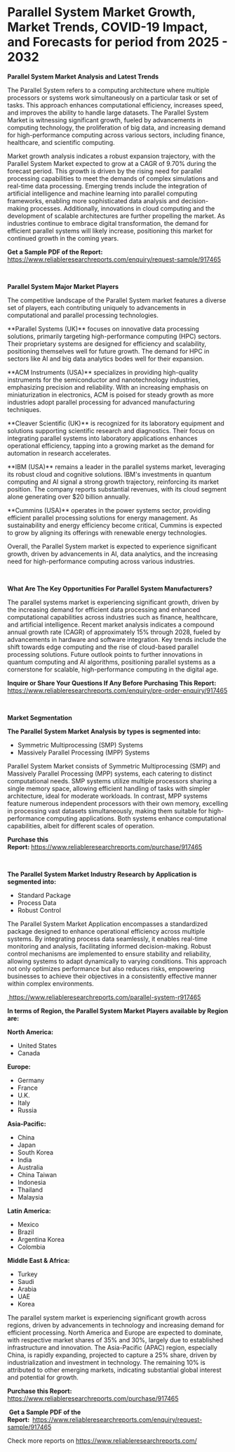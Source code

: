 <p><h1>Parallel System Market Growth, Market Trends, COVID-19 Impact, and Forecasts for period from 2025 - 2032</h1></p><p><strong>Parallel System Market Analysis and Latest Trends</strong></p>
<p><p>The Parallel System refers to a computing architecture where multiple processors or systems work simultaneously on a particular task or set of tasks. This approach enhances computational efficiency, increases speed, and improves the ability to handle large datasets. The Parallel System Market is witnessing significant growth, fueled by advancements in computing technology, the proliferation of big data, and increasing demand for high-performance computing across various sectors, including finance, healthcare, and scientific computing.</p><p>Market growth analysis indicates a robust expansion trajectory, with the Parallel System Market expected to grow at a CAGR of 9.70% during the forecast period. This growth is driven by the rising need for parallel processing capabilities to meet the demands of complex simulations and real-time data processing. Emerging trends include the integration of artificial intelligence and machine learning into parallel computing frameworks, enabling more sophisticated data analysis and decision-making processes. Additionally, innovations in cloud computing and the development of scalable architectures are further propelling the market. As industries continue to embrace digital transformation, the demand for efficient parallel systems will likely increase, positioning this market for continued growth in the coming years.</p></p>
<p><strong>Get a Sample PDF of the Report:&nbsp;</strong> <a href="https://www.reliableresearchreports.com/enquiry/request-sample/917465?utm_campaign=2984&utm_medium=2&utm_source=Github&utm_content=ia&utm_term=05032025&utm_id=parallel-system">https://www.reliableresearchreports.com/enquiry/request-sample/917465</a></p>
<p>&nbsp;</p>
<p><strong>Parallel System Major Market Players</strong></p>
<p><p>The competitive landscape of the Parallel System market features a diverse set of players, each contributing uniquely to advancements in computational and parallel processing technologies.</p><p>**Parallel Systems (UK)** focuses on innovative data processing solutions, primarily targeting high-performance computing (HPC) sectors. Their proprietary systems are designed for efficiency and scalability, positioning themselves well for future growth. The demand for HPC in sectors like AI and big data analytics bodes well for their expansion.</p><p>**ACM Instruments (USA)** specializes in providing high-quality instruments for the semiconductor and nanotechnology industries, emphasizing precision and reliability. With an increasing emphasis on miniaturization in electronics, ACM is poised for steady growth as more industries adopt parallel processing for advanced manufacturing techniques.</p><p>**Cleaver Scientific (UK)** is recognized for its laboratory equipment and solutions supporting scientific research and diagnostics. Their focus on integrating parallel systems into laboratory applications enhances operational efficiency, tapping into a growing market as the demand for automation in research accelerates.</p><p>**IBM (USA)** remains a leader in the parallel systems market, leveraging its robust cloud and cognitive solutions. IBM's investments in quantum computing and AI signal a strong growth trajectory, reinforcing its market position. The company reports substantial revenues, with its cloud segment alone generating over $20 billion annually.</p><p>**Cummins (USA)** operates in the power systems sector, providing efficient parallel processing solutions for energy management. As sustainability and energy efficiency become critical, Cummins is expected to grow by aligning its offerings with renewable energy technologies.</p><p>Overall, the Parallel System market is expected to experience significant growth, driven by advancements in AI, data analytics, and the increasing need for high-performance computing across various industries.</p></p>
<p>&nbsp;</p>
<p><strong>What Are The Key Opportunities For Parallel System Manufacturers?</strong></p>
<p><p>The parallel systems market is experiencing significant growth, driven by the increasing demand for efficient data processing and enhanced computational capabilities across industries such as finance, healthcare, and artificial intelligence. Recent market analysis indicates a compound annual growth rate (CAGR) of approximately 15% through 2028, fueled by advancements in hardware and software integration. Key trends include the shift towards edge computing and the rise of cloud-based parallel processing solutions. Future outlook points to further innovations in quantum computing and AI algorithms, positioning parallel systems as a cornerstone for scalable, high-performance computing in the digital age.</p></p>
<p><strong>Inquire or Share Your Questions If Any Before Purchasing This Report:</strong> <a href="https://www.reliableresearchreports.com/enquiry/pre-order-enquiry/917465?utm_campaign=2984&utm_medium=2&utm_source=Github&utm_content=ia&utm_term=05032025&utm_id=parallel-system">https://www.reliableresearchreports.com/enquiry/pre-order-enquiry/917465</a></p>
<p>&nbsp;</p>
<p><strong>Market Segmentation</strong></p>
<p><strong>The Parallel System Market Analysis by types is segmented into:</strong></p>
<p><ul><li>Symmetric Multiprocessing (SMP) Systems</li><li>Massively Parallel Processing (MPP) Systems</li></ul></p>
<p><p>Parallel System Market consists of Symmetric Multiprocessing (SMP) and Massively Parallel Processing (MPP) systems, each catering to distinct computational needs. SMP systems utilize multiple processors sharing a single memory space, allowing efficient handling of tasks with simpler architecture, ideal for moderate workloads. In contrast, MPP systems feature numerous independent processors with their own memory, excelling in processing vast datasets simultaneously, making them suitable for high-performance computing applications. Both systems enhance computational capabilities, albeit for different scales of operation.</p></p>
<p><strong>Purchase this Report:&nbsp;</strong><a href="https://www.reliableresearchreports.com/purchase/917465?utm_campaign=2984&utm_medium=2&utm_source=Github&utm_content=ia&utm_term=05032025&utm_id=parallel-system">https://www.reliableresearchreports.com/purchase/917465</a></p>
<p>&nbsp;</p>
<p><strong>The Parallel System Market Industry Research by Application is segmented into:</strong></p>
<p><ul><li>Standard Package</li><li>Process Data</li><li>Robust Control</li></ul></p>
<p><p>The Parallel System Market Application encompasses a standardized package designed to enhance operational efficiency across multiple systems. By integrating process data seamlessly, it enables real-time monitoring and analysis, facilitating informed decision-making. Robust control mechanisms are implemented to ensure stability and reliability, allowing systems to adapt dynamically to varying conditions. This approach not only optimizes performance but also reduces risks, empowering businesses to achieve their objectives in a consistently effective manner within complex environments.</p></p>
<p><a href="https://www.reliableresearchreports.com/parallel-system-r917465?utm_campaign=2984&utm_medium=2&utm_source=Github&utm_content=ia&utm_term=05032025&utm_id=parallel-system">&nbsp;https://www.reliableresearchreports.com/parallel-system-r917465</a></p>
<p><strong>In terms of Region, the Parallel System Market Players available by Region are:</strong></p>
<p>
    <p> <strong> North America: </strong>
        <ul>
            <li>United States</li>
            <li>Canada</li>
        </ul>
        </p> 
    <p> <strong> Europe: </strong>
        <ul>
            <li>Germany</li>
            <li>France</li>
            <li>U.K.</li>
            <li>Italy</li>
            <li>Russia</li>
        </ul>
        </p> 
    <p> <strong> Asia-Pacific: </strong>
        <ul>
            <li>China</li>
            <li>Japan</li>
            <li>South Korea</li>
            <li>India</li>
            <li>Australia</li>
            <li>China Taiwan</li>
            <li>Indonesia</li>
            <li>Thailand</li>
            <li>Malaysia</li>
        </ul>
        </p> 
    <p> <strong> Latin America: </strong>
        <ul>
            <li>Mexico</li>
            <li>Brazil</li>
            <li>Argentina Korea</li>
            <li>Colombia</li>
        </ul>
        </p> 
    <p> <strong> Middle East & Africa: </strong>
        <ul>
            <li>Turkey</li>
            <li>Saudi</li>
            <li>Arabia</li>
            <li>UAE</li>
            <li>Korea</li>
        </ul>
    </p>
    </p>
<p><p>The parallel system market is experiencing significant growth across regions, driven by advancements in technology and increasing demand for efficient processing. North America and Europe are expected to dominate, with respective market shares of 35% and 30%, largely due to established infrastructure and innovation. The Asia-Pacific (APAC) region, especially China, is rapidly expanding, projected to capture a 25% share, driven by industrialization and investment in technology. The remaining 10% is attributed to other emerging markets, indicating substantial global interest and potential for growth.</p></p>
<p><strong>Purchase this Report: </strong><a href="https://www.reliableresearchreports.com/purchase/917465?utm_campaign=2984&utm_medium=2&utm_source=Github&utm_content=ia&utm_term=05032025&utm_id=parallel-system">https://www.reliableresearchreports.com/purchase/917465</a></p>
<p>&nbsp;<strong>Get a Sample PDF of the Report:&nbsp;&nbsp;</strong><a href="https://www.reliableresearchreports.com/enquiry/request-sample/917465?utm_campaign=2984&utm_medium=2&utm_source=Github&utm_content=ia&utm_term=05032025&utm_id=parallel-system">https://www.reliableresearchreports.com/enquiry/request-sample/917465</a></p>
<p><strong></strong></p>
<p>Check more reports on <a href="https://www.reliableresearchreports.com/?utm_campaign=2984&utm_medium=2&utm_source=Github&utm_content=ia&utm_term=05032025&utm_id=parallel-system">https://www.reliableresearchreports.com/</a></p>